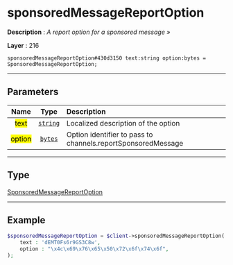 # sponsoredMessageReportOption

**Description** : *A report option for a sponsored message &raquo;*

**Layer** : 216

```tl
sponsoredMessageReportOption#430d3150 text:string option:bytes = SponsoredMessageReportOption;
```

---

## Parameters

| Name | Type | Description |
| :---: | :---: | :--- |
| <mark>text</mark> | [`string`](type/string) | Localized description of the option |
| <mark>option</mark> | [`bytes`](type/bytes) | Option identifier to pass to channels.reportSponsoredMessage |

---

## Type

[SponsoredMessageReportOption](type/SponsoredMessageReportOption)

---

## Example

```php
$sponsoredMessageReportOption = $client->sponsoredMessageReportOption(
	text : 'dEMT0Fs6r9GS3C8w',
	option : "\x4c\x69\x76\x65\x50\x72\x6f\x74\x6f",
);
```